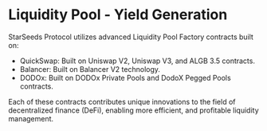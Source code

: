 # Liquidity Pool - Yield Generation

StarSeeds Protocol utilizes advanced Liquidity Pool Factory contracts built on:

* QuickSwap: Built on Uniswap V2, Uniswap V3, and ALGB 3.5 contracts.
* Balancer: Built on Balancer V2 technology.
* DODOx: Built on DODOx Private Pools and DodoX Pegged Pools contracts.

Each of these contracts contributes unique innovations to the field of decentralized finance (DeFi), enabling more efficient, and profitable liquidity management.&#x20;

